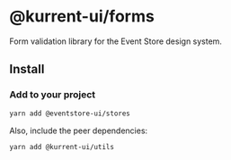 # @kurrent-ui/forms

Form validation library for the Event Store design system.

## Install

### Add to your project

```sh
yarn add @eventstore-ui/stores
```

Also, include the peer dependencies:

```sh
yarn add @kurrent-ui/utils
```
